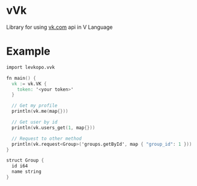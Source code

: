 # vVk
Library for using [vk.com](https://vk.com) api in V Language

# Example
```v
import levkopo.vvk

fn main() {
  vk := vk.VK {
    token: '<your token>'
  }

  // Get my profile 
  println(vk.me(map{}))

  // Get user by id
  println(vk.users_get(1, map{}))

  // Request to other method
  println(vk.request<Group>('groups.getById', map { "group_id": 1 }))
}

struct Group {
  id i64
  name string
}
```
